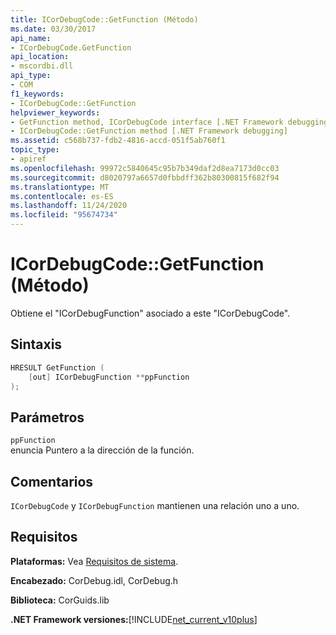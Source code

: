 ```yaml
---
title: ICorDebugCode::GetFunction (Método)
ms.date: 03/30/2017
api_name:
- ICorDebugCode.GetFunction
api_location:
- mscordbi.dll
api_type:
- COM
f1_keywords:
- ICorDebugCode::GetFunction
helpviewer_keywords:
- GetFunction method, ICorDebugCode interface [.NET Framework debugging]
- ICorDebugCode::GetFunction method [.NET Framework debugging]
ms.assetid: c568b737-fdb2-4816-accd-051f5ab760f1
topic_type:
- apiref
ms.openlocfilehash: 99972c5840645c95b7b349daf2d8ea7173d0cc03
ms.sourcegitcommit: d8020797a6657d0fbbdff362b80300815f682f94
ms.translationtype: MT
ms.contentlocale: es-ES
ms.lasthandoff: 11/24/2020
ms.locfileid: "95674734"
---
```

# <a name="icordebugcodegetfunction-method"></a>ICorDebugCode::GetFunction (Método)

Obtiene el "ICorDebugFunction" asociado a este "ICorDebugCode".  
  
## <a name="syntax"></a>Sintaxis  
  
```cpp  
HRESULT GetFunction (  
    [out] ICorDebugFunction **ppFunction  
);  
```  
  
## <a name="parameters"></a>Parámetros  

 `ppFunction`  
 enuncia Puntero a la dirección de la función.  
  
## <a name="remarks"></a>Comentarios  

 `ICorDebugCode` y `ICorDebugFunction` mantienen una relación uno a uno.  
  
## <a name="requirements"></a>Requisitos  

 **Plataformas:** Vea [Requisitos de sistema](../../get-started/system-requirements.md).  
  
 **Encabezado:** CorDebug.idl, CorDebug.h  
  
 **Biblioteca:** CorGuids.lib  
  
 **.NET Framework versiones:**[!INCLUDE[net_current_v10plus](../../../../includes/net-current-v10plus-md.md)]
